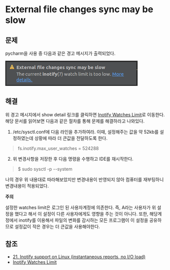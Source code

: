# External file changes sync may be slow

## 문제

pycharm을 사용 중 다음과 같은 경고 메시지가 출력되었다. 

![external file change sync may be slow](external_file_changes_sync_may_be_slow.png)

## 해결

위 경고 메시지에서 show detail 링크를 클릭하면 [Inotify Watches Limit](https://confluence.jetbrains.com/display/IDEADEV/Inotify+Watches+Limit)로 이동한다. 해당 문서를 읽어보면 다음과 같은 절차를 통해 문제를 해결하라고 나와있다.

1. /etc/sysctl.conf에 다음 라인을 추가하여라. 이때, 설정해주는 값을 약 52kb를 설정하였는데 상황에 따라 더 큰값을 전달하도록 한다.

> fs.inotify.max_user_watches = 524288

2. 위 변경사항을 저장한 후 다음 명령을 수행하고 IDE를 재시작한다.

> $ sudo sysctl -p --system

나의 경우 위 내용대로 따라해보았지만 변경내용이 반영되지 않아 컴퓨터를 재부팅하니 변경내용이 적용되었다. 

**주의**

설정한 watches limit은 로그인 된 사용자계정에 의존한다. 즉, A라는 사용자가 위 설정을 했다고 해서 이 설정이 다른 사용자에게도 영향을 주는 것이 아니다. 또한, 해당계정에서 inotify를 이용해서 파일의 변화를 감시하는 모든 프로그램이 이 설정을 공유하므로 설정값이 작은 경우는 더 큰값을 사용해야한다. 

## 참조

* [21. Inotify support on Linux (instantaneous reports, no I/O load)](http://www.la-samhna.de/samhain/manual/finotify.html)
* [Inotify Watches Limit](https://confluence.jetbrains.com/display/IDEADEV/Inotify+Watches+Limit)
